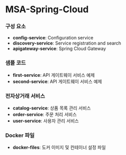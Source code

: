 # MSA-Spring-Cloud

### 구성 요소
- **config-service**: Configuration service
- **discovery-service**: Service registration and search
- **apigateway-service**: Spring Cloud Gateway

### 샘플 코드
- **first-service**: API 게이트웨이 서비스 예제
- **second-service**: API 게이트웨이 서비스 예제

### 전자상거래 서비스
- **catalog-service**: 상품 목록 관리 서비스
- **order-service**: 주문 처리 서비스
- **user-service**: 사용자 관리 서비스

### Docker 파일
- **docker-files**: 도커 이미지 및 컨테이너 설정 파일
